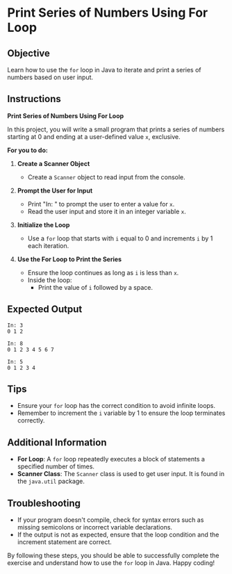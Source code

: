 # Print Series of Numbers Using For Loop

## Objective
Learn how to use the `for` loop in Java to iterate and print a series of numbers based on user input.

## Instructions

**Print Series of Numbers Using For Loop**

In this project, you will write a small program that prints a series of numbers starting at 0 and ending at a user-defined value `x`, exclusive.

**For you to do:**

1. **Create a Scanner Object**
    - Create a `Scanner` object to read input from the console.

2. **Prompt the User for Input**
    - Print "In: " to prompt the user to enter a value for `x`.
    - Read the user input and store it in an integer variable `x`.

3. **Initialize the Loop**
    - Use a `for` loop that starts with `i` equal to 0 and increments `i` by 1 each iteration.

4. **Use the For Loop to Print the Series**
    - Ensure the loop continues as long as `i` is less than `x`.
    - Inside the loop:
        - Print the value of `i` followed by a space.

## Expected Output
```
In: 3
0 1 2

In: 8
0 1 2 3 4 5 6 7

In: 5
0 1 2 3 4
```

## Tips
- Ensure your `for` loop has the correct condition to avoid infinite loops.
- Remember to increment the `i` variable by 1 to ensure the loop terminates correctly.

## Additional Information
- **For Loop**: A `for` loop repeatedly executes a block of statements a specified number of times.
- **Scanner Class**: The `Scanner` class is used to get user input. It is found in the `java.util` package.

## Troubleshooting
- If your program doesn't compile, check for syntax errors such as missing semicolons or incorrect variable declarations.
- If the output is not as expected, ensure that the loop condition and the increment statement are correct.

By following these steps, you should be able to successfully complete the exercise and understand how to use the `for` loop in Java. Happy coding!
